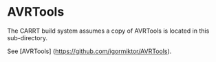 # AVRTools

The CARRT build system assumes a copy of AVRTools is located in this sub-directory.

See [AVRTools] (https://github.com/igormiktor/AVRTools).

